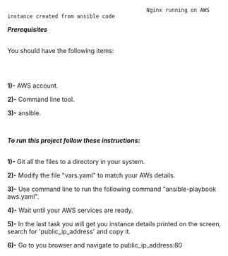                                             
                                                Nginx running on AWS instance created from ansible code


  ***Prerequisites***

<br/>
You should have the following items:

<br/><br/>

**1)-** AWS account.


**2)-** Command line tool.


**3)-** ansible.

 <br/>

   ***To run this project follow these instructions:***
<br/><br/>

**1)-** Git all the files to a directory in your system.


**2)-** Modify the file "vars.yaml" to match your AWs details.


**3)-** Use command line to run the following command "ansible-playbook aws.yaml".


**4)-** Wait until your AWS services are ready.


**5)-** In the last task you will get you instance details printed on the screen, search for 'public_ip_address' and copy it.


**6)-** Go to you browser and navigate to public_ip_address:80









  
